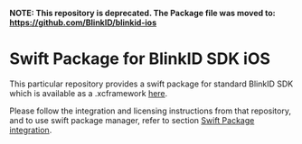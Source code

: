 **NOTE: This repository is deprecated. The Package file was moved to: https://github.com/BlinkID/blinkid-ios**

# Swift Package for BlinkID SDK iOS

This particular repository provides a swift package for standard BlinkID SDK which is available as a .xcframework [here](https://github.com/BlinkID/blinkid-ios).

Please follow the integration and licensing instructions from that repository, and to use swift package manager, refer to section [Swift Package integration](https://github.com/BlinkID/blinkid-ios#-quick-start).
